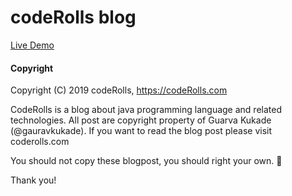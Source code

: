 # codeRolls blog

[Live Demo](https://coderolls.github.io)


#### Copyright

Copyright (C) 2019 codeRolls, https://codeRolls.com

CodeRolls is a blog about java programming language and related technologies. All post are copyright property of Guarva Kukade (@gauravkukade). If you want to read the blog post please visit coderolls.com

You should not copy these blogpost, you should right your own. 🙂

Thank you!
